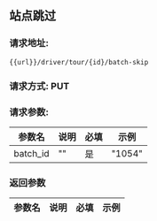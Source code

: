 ## 站点跳过
### 请求地址:
```
{{url}}/driver/tour/{id}/batch-skip
```
### 请求方式: PUT  
### 请求参数:  

|参数名|说明|必填|示例|  
 |---|---|---|---|  
|batch_id|""|是|"1054"|  
### 返回参数  

|参数名|说明|必填|示例|  
 |---|---|---|---|  
